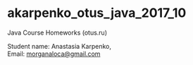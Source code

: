 # akarpenko_otus_java_2017_10
Java Course Homeworks (otus.ru)

Student name: Anastasia Karpenko,  
Email: morganaloca@gmail.com
